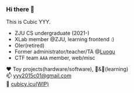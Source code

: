 ### Hi there 👋

This is Cubic YYY. 
- ZJU CS undergraduate (2021-)
- XLab member @ZJU, learning frontend :)
- OIer(retired)
- Former administrator/teacher/TA @[Luogu](https://www.luogu.com.cn)
- CTF team `AAA` member, web/misc  

❤ Toy projects(hardware/software), 🎻&🎸(learning)  
📫 yyy2015c01@gmail.com  
📕 [cubicy.icu(WIP)](cubicy.icu)  

<!--
**cubicYYY/cubicYYY** is a ✨ _special_ ✨ repository because its `README.md` (this file) appears on your GitHub profile.

Here are some ideas to get you started:

- 🔭 I’m currently working on ...
- 🌱 I’m currently learning ...
- 👯 I’m looking to collaborate on ...
- 🤔 I’m looking for help with ...
- 💬 Ask me about ...
- 📫 How to reach me: ...
- 😄 Pronouns: ...
- ⚡ Fun fact: ...
-->
